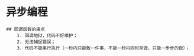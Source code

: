 # 异步编程
    ## 回调函数的痛点
        1. 回调地狱，代码不好维护；
        2. 无法捕捉错误；
        3. 代码不能串行执行（一秒内只能敢一件事，不能一秒内同时来做，只能一步步的做）；